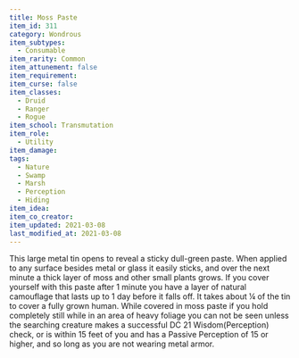 ```yaml
---
title: Moss Paste
item_id: 311
category: Wondrous
item_subtypes: 
  - Consumable
item_rarity: Common
item_attunement: false
item_requirement: 
item_curse: false
item_classes: 
  - Druid
  - Ranger
  - Rogue
item_school: Transmutation
item_role: 
  - Utility
item_damage: 
tags:
  - Nature
  - Swamp
  - Marsh
  - Perception
  - Hiding
item_idea: 
item_co_creator: 
item_updated: 2021-03-08
last_modified_at: 2021-03-08
---
```

This large metal tin opens to reveal a sticky dull-green paste. When applied to any surface besides metal or glass it easily sticks, and over the next minute a thick layer of moss and other small plants grows. If you cover yourself with this paste after 1 minute you have a layer of natural camouflage that lasts up to 1 day before it falls off. It takes about ¼ of the tin to cover a fully grown human. While covered in moss paste if you hold completely still while in an area of heavy foliage you can not be seen unless the searching creature makes a successful DC 21 Wisdom(Perception) check, or is within 15 feet of you and has a Passive Perception of 15 or higher, and so long as you are not wearing metal armor.
